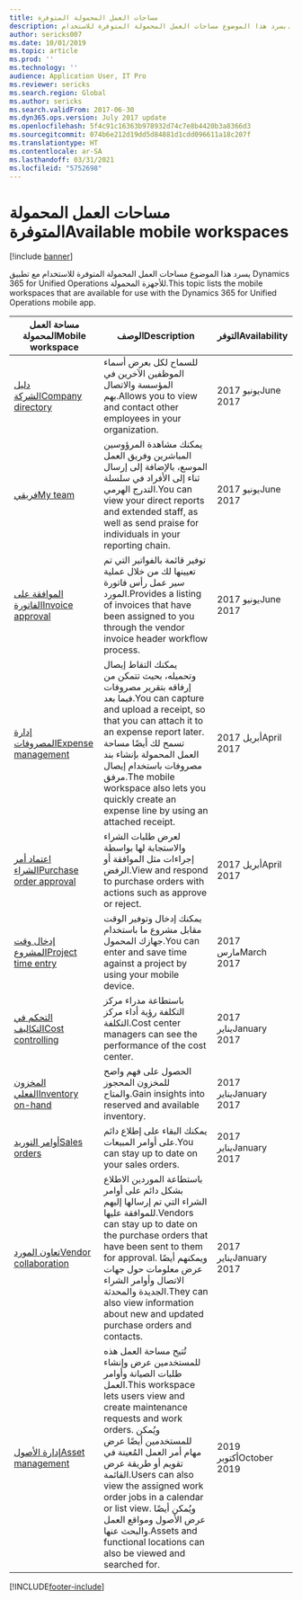 ```yaml
---
title: مساحات العمل المحمولة المتوفرة
description: يسرد هذا الموضوع مساحات العمل المحمولة المتوفرة للاستخدام.
author: sericks007
ms.date: 10/01/2019
ms.topic: article
ms.prod: ''
ms.technology: ''
audience: Application User, IT Pro
ms.reviewer: sericks
ms.search.region: Global
ms.author: sericks
ms.search.validFrom: 2017-06-30
ms.dyn365.ops.version: July 2017 update
ms.openlocfilehash: 5f4c91c16363b978932d74c7e8b4420b3a8366d3
ms.sourcegitcommit: 074b6e212d19dd5d84881d1cdd096611a18c207f
ms.translationtype: HT
ms.contentlocale: ar-SA
ms.lasthandoff: 03/31/2021
ms.locfileid: "5752698"
---
```

# <a name="available-mobile-workspaces"></a><span data-ttu-id="b24e0-103">مساحات العمل المحمولة المتوفرة</span><span class="sxs-lookup"><span data-stu-id="b24e0-103">Available mobile workspaces</span></span>

[!include [banner](../includes/banner.md)]

<span data-ttu-id="b24e0-104">يسرد هذا الموضوع مساحات العمل المحمولة المتوفرة للاستخدام مع تطبيق Dynamics 365 for Unified Operations للأجهزة المحمولة.</span><span class="sxs-lookup"><span data-stu-id="b24e0-104">This topic lists the mobile workspaces that are available for use with the Dynamics 365 for Unified Operations mobile app.</span></span>


| <span data-ttu-id="b24e0-105">مساحة العمل المحمولة</span><span class="sxs-lookup"><span data-stu-id="b24e0-105">Mobile workspace</span></span>     | <span data-ttu-id="b24e0-106">‏‏الوصف</span><span class="sxs-lookup"><span data-stu-id="b24e0-106">Description</span></span>   | <span data-ttu-id="b24e0-107">التوفر</span><span class="sxs-lookup"><span data-stu-id="b24e0-107">Availability</span></span>   |
|----------------------|---------------|--------------|
|[<span data-ttu-id="b24e0-108">دليل الشركة</span><span class="sxs-lookup"><span data-stu-id="b24e0-108">Company directory</span></span>](company-directory-mobile-workspace.md)| <span data-ttu-id="b24e0-109">للسماح لكل بعرض أسماء الموظفين الآخرين في المؤسسة والاتصال بهم.</span><span class="sxs-lookup"><span data-stu-id="b24e0-109">Allows you to view and contact other employees in your organization.</span></span>| <span data-ttu-id="b24e0-110">2017 يونيو</span><span class="sxs-lookup"><span data-stu-id="b24e0-110">June 2017</span></span> |    
|[<span data-ttu-id="b24e0-111">فريقي</span><span class="sxs-lookup"><span data-stu-id="b24e0-111">My team</span></span>](manager-self-service-mobile-workspace.md)| <span data-ttu-id="b24e0-112">يمكنك مشاهدة المرؤوسين المباشرين وفريق العمل الموسع، بالإضافة إلى إرسال ثناء إلى الأفراد في سلسلة التدرج الهرمي.</span><span class="sxs-lookup"><span data-stu-id="b24e0-112">You can view your direct reports and extended staff, as well as send praise for individuals in your reporting chain.</span></span>|<span data-ttu-id="b24e0-113">2017 يونيو</span><span class="sxs-lookup"><span data-stu-id="b24e0-113">June 2017</span></span> |     
|[<span data-ttu-id="b24e0-114">الموافقة على الفاتورة</span><span class="sxs-lookup"><span data-stu-id="b24e0-114">Invoice approval</span></span>](invoice-approval-mobile-workspace.md)| <span data-ttu-id="b24e0-115">توفير قائمة بالفواتير التي تم تعيينها لك من خلال عملية سير عمل رأس فاتورة المورد.</span><span class="sxs-lookup"><span data-stu-id="b24e0-115">Provides a listing of invoices that have been assigned to you through the vendor invoice header workflow process.</span></span>| <span data-ttu-id="b24e0-116">2017 يونيو</span><span class="sxs-lookup"><span data-stu-id="b24e0-116">June 2017</span></span>   |
| [<span data-ttu-id="b24e0-117">إدارة المصروفات</span><span class="sxs-lookup"><span data-stu-id="b24e0-117">Expense management</span></span>](../../../finance/expense-management/expense-management-mobile-workspace.md) | <span data-ttu-id="b24e0-118">يمكنك التقاط إيصال وتحميله، بحيث تتمكن من إرفاقه بتقرير مصروفات فيما بعد.</span><span class="sxs-lookup"><span data-stu-id="b24e0-118">You can capture and upload a receipt, so that you can attach it to an expense report later.</span></span> <span data-ttu-id="b24e0-119">تسمح لك أيضًا مساحة العمل المحمولة بإنشاء بند مصروفات باستخدام إيصال مرفق.</span><span class="sxs-lookup"><span data-stu-id="b24e0-119">The mobile workspace also lets you quickly create an expense line by using an attached receipt.</span></span> | <span data-ttu-id="b24e0-120">2017 أبريل</span><span class="sxs-lookup"><span data-stu-id="b24e0-120">April 2017</span></span> |
| [<span data-ttu-id="b24e0-121">اعتماد أمر الشراء</span><span class="sxs-lookup"><span data-stu-id="b24e0-121">Purchase order approval</span></span>](../../../supply-chain/procurement/purchase-order-mobile-workspace.md) | <span data-ttu-id="b24e0-122">لعرض طلبات الشراء واﻻستجابة لها بواسطة إجراءات مثل الموافقة أو الرفض.</span><span class="sxs-lookup"><span data-stu-id="b24e0-122">View and respond to purchase orders with actions such as approve or reject.</span></span> | <span data-ttu-id="b24e0-123">2017 أبريل</span><span class="sxs-lookup"><span data-stu-id="b24e0-123">April 2017</span></span> |
| [<span data-ttu-id="b24e0-124">إدخال وقت المشروع</span><span class="sxs-lookup"><span data-stu-id="b24e0-124">Project time entry</span></span>](../../../finance/project-management/project-time-entry-mobile-workspace.md) | <span data-ttu-id="b24e0-125">يمكنك إدخال وتوفير الوقت مقابل مشروع ما باستخدام جهازك المحمول.</span><span class="sxs-lookup"><span data-stu-id="b24e0-125">You can enter and save time against a project by using your mobile device.</span></span> | <span data-ttu-id="b24e0-126">2017 مارس</span><span class="sxs-lookup"><span data-stu-id="b24e0-126">March 2017</span></span> |
| [<span data-ttu-id="b24e0-127">التحكم في التكاليف</span><span class="sxs-lookup"><span data-stu-id="b24e0-127">Cost controlling</span></span>](../../../finance/cost-accounting/cost-controlling-mobile-workspace.md)     | <span data-ttu-id="b24e0-128">باستطاعة مدراء مركز التكلفة رؤية أداء مركز التكلفة.</span><span class="sxs-lookup"><span data-stu-id="b24e0-128">Cost center managers can see the performance of the cost center.</span></span>                                                                                               |  <span data-ttu-id="b24e0-129">2017 يناير</span><span class="sxs-lookup"><span data-stu-id="b24e0-129">January 2017</span></span>        |
| [<span data-ttu-id="b24e0-130">المخزون الفعلي</span><span class="sxs-lookup"><span data-stu-id="b24e0-130">Inventory on-hand</span></span>](../../../supply-chain/inventory/inventory-on-hand-mobile-workspace.md)    | <span data-ttu-id="b24e0-131">الحصول على فهم واضح للمخزون المحجوز والمتاح.</span><span class="sxs-lookup"><span data-stu-id="b24e0-131">Gain insights into reserved and available inventory.</span></span>                                                                                                    |   <span data-ttu-id="b24e0-132">2017 يناير</span><span class="sxs-lookup"><span data-stu-id="b24e0-132">January 2017</span></span>       |
| [<span data-ttu-id="b24e0-133">أوامر التوريد</span><span class="sxs-lookup"><span data-stu-id="b24e0-133">Sales orders</span></span>](../../../supply-chain/sales-marketing/sales-orders-mobile-workspace.md)         | <span data-ttu-id="b24e0-134">يمكنك البقاء على إطلاع دائم على أوامر المبيعات.</span><span class="sxs-lookup"><span data-stu-id="b24e0-134">You can stay up to date on your sales orders.</span></span>                                                                                                                          |  <span data-ttu-id="b24e0-135">2017 يناير</span><span class="sxs-lookup"><span data-stu-id="b24e0-135">January 2017</span></span>                  |
| [<span data-ttu-id="b24e0-136">تعاون المورد</span><span class="sxs-lookup"><span data-stu-id="b24e0-136">Vendor collaboration</span></span>](../../../supply-chain/procurement/vendor-collaboration-mobile-workspace.md) | <span data-ttu-id="b24e0-137">باستطاعة الموردين الاطلاع بشكل دائم على أوامر الشراء التي تم إرسالها إليهم للموافقة عليها.</span><span class="sxs-lookup"><span data-stu-id="b24e0-137">Vendors can stay up to date on the purchase orders that have been sent to them for approval.</span></span> <span data-ttu-id="b24e0-138">ويمكنهم أيضًا عرض معلومات حول جهات الاتصال وأوامر الشراء الجديدة والمحدثة.</span><span class="sxs-lookup"><span data-stu-id="b24e0-138">They can also view information about new and updated purchase orders and contacts.</span></span> |<span data-ttu-id="b24e0-139">2017 يناير</span><span class="sxs-lookup"><span data-stu-id="b24e0-139">January 2017</span></span>    |
| [<span data-ttu-id="b24e0-140">إدارة الأصول</span><span class="sxs-lookup"><span data-stu-id="b24e0-140">Asset management</span></span>](../../../supply-chain/asset-management/asset-management-mobile-workspace.md) | <span data-ttu-id="b24e0-141">تُتيح مساحة العمل هذه للمستخدمين عرض وإنشاء طلبات الصيانة وأوامر العمل.</span><span class="sxs-lookup"><span data-stu-id="b24e0-141">This workspace lets users view and create maintenance requests and work orders.</span></span> <span data-ttu-id="b24e0-142">ويُمكن للمستخدمين أيضًا عرض مهام أمر العمل المُعينة في تقويم أو طريقة عرض القائمة.</span><span class="sxs-lookup"><span data-stu-id="b24e0-142">Users can also view the assigned work order jobs in a calendar or list view.</span></span> <span data-ttu-id="b24e0-143">ويُمكن أيضًا عرض الأصول ومواقع العمل والبحث عنها.</span><span class="sxs-lookup"><span data-stu-id="b24e0-143">Assets and functional locations can also be viewed and searched for.</span></span> |<span data-ttu-id="b24e0-144">2019 أكتوبر</span><span class="sxs-lookup"><span data-stu-id="b24e0-144">October 2019</span></span>    |


[!INCLUDE[footer-include](../../../includes/footer-banner.md)]